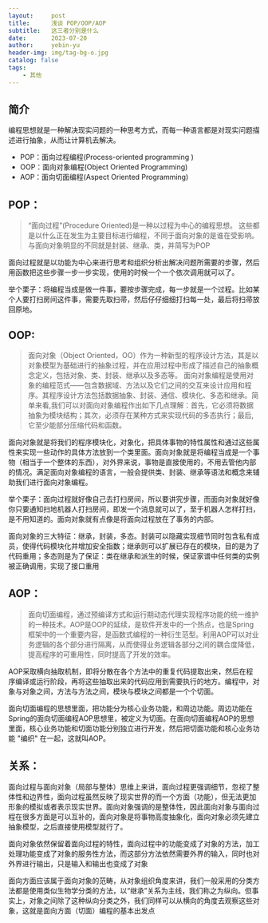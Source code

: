 ```yaml
---
layout:     post
title:      浅谈 POP/OOP/AOP
subtitle:   这三者分别是什么
date:       2023-07-20
author:     yebin-yu
header-img: img/tag-bg-o.jpg
catalog: false
tags:
    - 其他
---
```


## 简介

编程思想就是一种解决现实问题的一种思考方式，而每一种语言都是对现实问题描述进行抽象，从而让计算机去解决。

- POP：面向过程编程(Process-oriented programming )
- OOP：面向对象编程(Object Oriented Programming)
- AOP：面向切面编程(Aspect Oriented Programming)



## POP：

> “面向过程”(Procedure Oriented)是一种以过程为中心的编程思想。
> 这些都是以什么正在发生为主要目标进行编程，不同于面向对象的是谁在受影响。与面向对象明显的不同就是封装、继承、类，并简写为POP

面向过程就是以功能为中心来进行思考和组织分析出解决问题所需要的步骤，然后用函数把这些步骤一步一步实现，使用的时候一个一个依次调用就可以了。

举个栗子：将编程当成是做一件事，要按步骤完成，每一步就是一个过程。比如某个人要打扫房间这件事，需要先取扫帚，然后仔仔细细打扫每一处，最后将扫帚放回原地。



## OOP:

> 面向对象（Object Oriented，OO）作为一种新型的程序设计方法，其是以对象模型为基础进行的抽象过程，并在应用过程中形成了描述自己的抽象概念定义，包括对象、类、封装、继承以及多态等。
> 面向对象编程是使用对象的编程范式——包含数据域、方法以及它们之间的交互来设计应用和程序。其程序设计方法包括数据抽象、封装、通信、模块化、多态和继承。简单来看,我们可以对面向对象编程作出如下几点理解：首先，它必须将数据抽象为模块结构；其次，必须存在某种方式来实现代码的多态执行；最后,它至少能部分压缩代码和函数。

面向对象就是将我们的程序模块化，对象化，把具体事物的特性属性和通过这些属性来实现一些动作的具体方法放到一个类里面。面向对象就是将编程当成是一个事物（相当于一个整体的东西），对外界来说，事物是直接使用的，不用去管他内部的情况。满足面向对象编程的语言，一般会提供类、封装、继承等语法和概念来辅助我们进行面向对象编程。

举个栗子：面向过程就好像自己去打扫房间，所以要讲究步骤，而面向对象就好像你只要通知扫地机器人打扫房间，即发一个消息就可以了，至于机器人怎样打扫，是不用知道的。面向对象就有点像是将面向过程放在了事务的内部。

面向对象的三大特征：继承，封装，多态。封装可以隐藏实现细节同时包含私有成员，使得代码模块化并增加安全指数；继承则可以扩展已存在的模块，目的是为了代码重用；多态则是为了保证：类在继承和派生的时候，保证家谱中任何类的实例被正确调用，实现了接口重用



## AOP：

> 面向切面编程，通过预编译方式和运行期动态代理实现程序功能的统一维护的一种技术。AOP是OOP的延续，是软件开发中的一个热点，也是Spring框架中的一个重要内容，是函数式编程的一种衍生范型。利用AOP可以对业务逻辑的各个部分进行隔离，从而使得业务逻辑各部分之间的耦合度降低，提高程序的可重用性，同时提高了开发的效率。

AOP采取横向抽取机制，即将分散在各个方法中的重复代码提取出来，然后在程序编译或运行阶段，再将这些抽取出来的代码应用到需要执行的地方。编程中，对象与对象之间，方法与方法之间，模块与模块之间都是一个个切面。

面向切面编程的思想里面，把功能分为核心业务功能，和周边功能。周边功能在Spring的面向切面编程AOP思想里，被定义为切面。在面向切面编程AOP的思想里面，核心业务功能和切面功能分别独立进行开发，然后把切面功能和核心业务功能 "编织" 在一起，这就叫AOP。





## 关系：

面向过程与面向对象（局部与整体）思维上来讲，面向过程更强调细节，忽视了整体性和边界性，面向过程虽然反映了现实世界的而一个方面（功能），但无法更加形象的模拟或者表示现实世界。面向对象强调的是整体性，因此面向对象与面向过程在很多方面是可以互补的，面向对象是将事物高度抽象化，面向对象必须先建立抽象模型，之后直接使用模型就行了。

面向对象依然保留着面向过程的特性，面向过程中的功能变成了对象的方法，加工处理功能变成了对象的服务性方法，而这部分方法依然需要外界的输入，同时也对外界进行输出，只是输入和输出也变成了对象

面向方面应该属于面向对象的范畴，从对象组织角度来讲，我们一般采用的分类方法都是使用类似生物学分类的方法，以“继承”关系为主线，我们称之为纵向。但事实上，对象之间除了这种纵向分类之外，我们同样可以从横向的角度去观察这些对象，这就是面向方面（切面）编程的基本出发点
